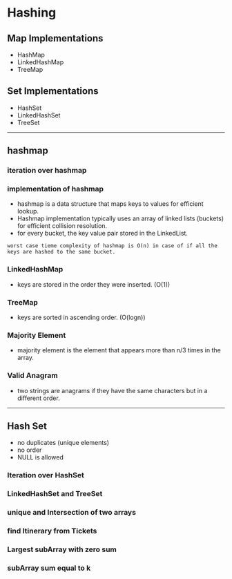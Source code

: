 # Hashing

## Map Implementations
- HashMap
- LinkedHashMap
- TreeMap

## Set Implementations
- HashSet
- LinkedHashSet
- TreeSet

<hr></hr>

## hashmap

### iteration over hashmap

### implementation of hashmap
- hashmap is a data structure that maps keys to values for efficient lookup.
- Hashmap implementation typically uses an array of linked lists (buckets) for efficient collision resolution.
- for every bucket, the key value pair stored in the LinkedList.

```Note:
worst case tieme complexity of hashmap is O(n) in case of if all the keys are hashed to the same bucket.
```

### LinkedHashMap
- keys are stored in the order they were inserted. (O(1))

### TreeMap
- keys are sorted in ascending order. (O(logn))

### Majority Element
- majority element is the element that appears more than n/3 times in the array.

### Valid Anagram
- two strings are anagrams if they have the same characters but in a different order.

<hr></hr>

## Hash Set
- no duplicates (unique elements)
- no order
- NULL is allowed

### Iteration over HashSet

### LinkedHashSet and TreeSet

### unique and Intersection of two arrays

### find Itinerary from Tickets

### Largest subArray with zero sum

### subArray sum equal to k